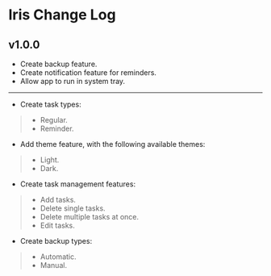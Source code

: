 # Iris Change Log

## v1.0.0
- Create backup feature.
- Create notification feature for reminders.
- Allow app to run in system tray.
-----
- Create task types:
> - Regular.
> - Reminder.
- Add theme feature, with the following available themes:
> - Light.
> - Dark.
- Create task management features:
> - Add tasks.
> - Delete single tasks.
> - Delete multiple tasks at once.
> - Edit tasks.
- Create backup types:
> - Automatic.
> - Manual.
